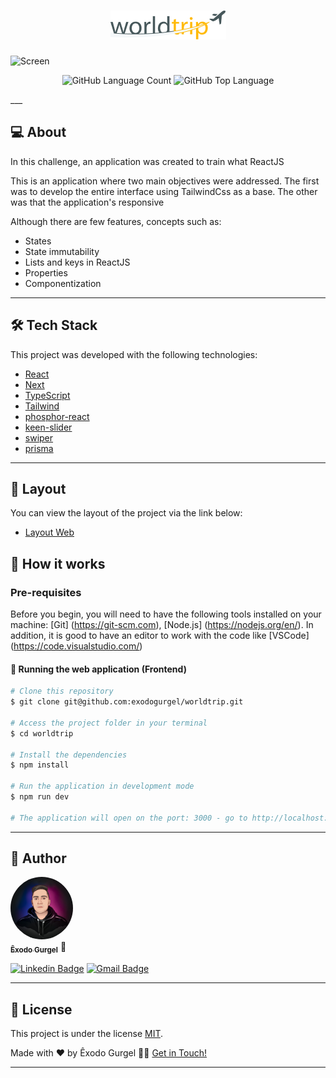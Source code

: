 <h1 align="center">
  <img src=".github/logo.png" /> 
</h1>

<img src=".github/screen.gif" title="Screen" />

<p align="center" margin-top="25px" >
  <img alt="GitHub Language Count" src="https://img.shields.io/github/languages/count/exodogurgel/ignite-shop" />

 <img alt="GitHub Top Language" src="https://img.shields.io/github/languages/top/exodogurgel/ignite-shop" />  
</p>
___

## 💻 About


In this challenge, an application was created to train what ReactJS

This is an application where two main objectives were addressed. The first was to develop the entire interface using TailwindCss as a base. The other was that the application's responsive

Although there are few features, concepts such as:
- States
- State immutability
- Lists and keys in ReactJS
- Properties
- Componentization
___

## 🛠 Tech Stack

This project was developed with the following technologies:

- [React](https://reactjs.org)
- [Next](https://nextjs.org/)
- [TypeScript](https://www.typescriptlang.org)
- [Tailwind](https://tailwind.com/)
- [phosphor-react](https://phosphoricons.com/)
- [keen-slider](https://keen-slider.io/)
- [swiper](https://swiper.com/)
- [prisma](https://prisma.com/)
___

## 🔖 Layout
You can view the layout of the project via the link below:

- [Layout Web](https://www.figma.com/file/Bw4gCgMVZcEsgOhOh15rmV/Desafio-1-M%C3%B3dulo-4-ReactJS-(Copy)?node-id=14%3A338&t=hTKWMclvRHIQEF9Y-0)

## 🚀 How it works

### Pre-requisites
Before you begin, you will need to have the following tools installed on your machine: [Git] (https://git-scm.com), [Node.js] (https://nodejs.org/en/). In addition, it is good to have an editor to work with the code like [VSCode] (https://code.visualstudio.com/)

#### 🧭 Running the web application (Frontend)

```bash
# Clone this repository
$ git clone git@github.com:exodogurgel/worldtrip.git

# Access the project folder in your terminal
$ cd worldtrip

# Install the dependencies
$ npm install

# Run the application in development mode
$ npm run dev

# The application will open on the port: 3000 - go to http://localhost:3000
```
___

## 🦸 Author

<a href="https://blog.rocketseat.com.br/author/exodo/">
 <img style="border-radius: 50%;" src="https://github.com/exodogurgel/exodogurgel/blob/main/images/b11993be-e073-4a30-adae-2fee655ccdd5.png?raw=true" width="100px;" alt="Êxodo Gurgel"/> 
 <br />
 <sub><b>Êxodo Gurgel</b></sub></a> <a href="https://blog.rocketseat.com.br/author/exodo/" title="Rocketseat"></a> 🚀
 <br />

[![Linkedin Badge](https://img.shields.io/badge/-Exodo-blue?style=flat-square&logo=Linkedin&logoColor=white&link=https://www.linkedin.com/in/exodo-gurgel/)](https://www.linkedin.com/in/exodo-gurgel/) 
[![Gmail Badge](https://img.shields.io/badge/-exodowellis@gmail.com-c14438?style=flat-square&logo=Gmail&logoColor=white&link=mailto:exodowellis@gmail.com)](mailto:exodowellis@gmail.com)

---

## 📝 License

This project is under the license [MIT](./LICENSE).

Made with ❤️ by Êxodo Gurgel 👋🏽 [Get in Touch!](Https://www.linkedin.com/in/exodo-gurgel/coffee-delivery)

---